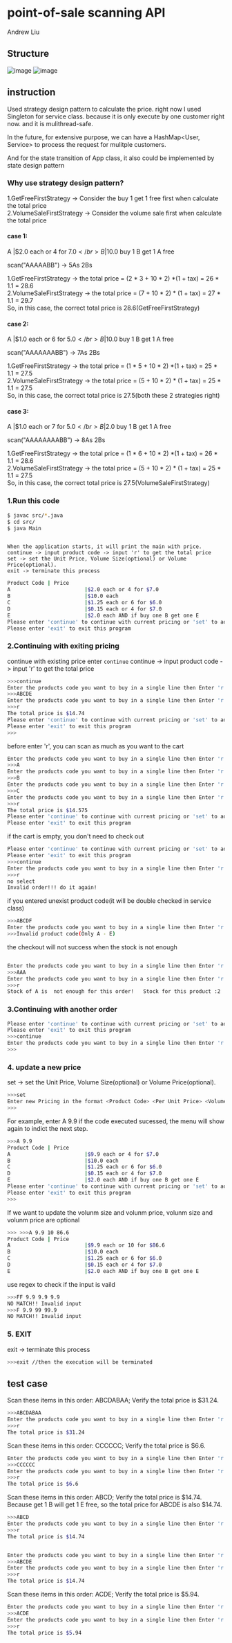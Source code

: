 # point-of-sale scanning API
  Andrew Liu
## Structure
![image](https://github.com/fengliu1227/Point-of-sale-scanning-API/blob/master/point-of-sale-structure.jpg)
![image](https://github.com/fengliu1227/Point-of-sale-scanning-API/blob/master/point-of-sale-structure-2.jpg)

## instruction

Used strategy design pattern to calculate the price.
right now I used Singleton for service class. because it is only execute by one customer right now. and it is mulithread-safe.

In the future, for extensive purpose, we can have a HashMap<User, Service> to process the request for mulitple customers.

And for the state transition of App class, it also could be implemented by state design pattern

### Why use strategy design pattern?
 1.GetFreeFirstStrategy -> Consider the buy 1 get 1 free first when calculate the total price </br>
 2.VolumeSaleFirstStrategy -> Consider the volume sale first when calculate the total price </br>

#### case 1:
A    |$2.0 each or 4 for $7.0</br>
B    |$10.0 buy 1 B get 1 A free</br>

scan("AAAAABB") -> 5As 2Bs</br>

 1.GetFreeFirstStrategy -> the total price = (2 * 3 + 10 * 2) *(1 + tax) = 26 * 1.1 = 28.6</br>
 2.VolumeSaleFirstStrategy -> the total price = (7 + 10 * 2) * (1 + tax) = 27 * 1.1 = 29.7</br>
 So, in this case, the correct total price is 28.6(GetFreeFirstStrategy)</br>

#### case 2:
A    |$1.0 each or 6 for $5.0</br>
B    |$10.0 buy 1 B get 1 A free</br>

scan("AAAAAAABB") -> 7As 2Bs</br>

 1.GetFreeFirstStrategy -> the total price = (1 * 5 + 10 * 2) *(1 + tax) = 25 * 1.1 = 27.5</br>
 2.VolumeSaleFirstStrategy -> the total price = (5 + 10 * 2) * (1 + tax) = 25 * 1.1 = 27.5</br>
 So, in this case, the correct total price is 27.5(both these 2 strategies right)</br>

#### case 3:
A    |$1.0 each or 7 for $5.0</br>
B    |$2.0 buy 1 B get 1 A free</br>

scan("AAAAAAAABB") -> 8As 2Bs</br>

 1.GetFreeFirstStrategy -> the total price = (1 * 6 + 10 * 2) *(1 + tax) = 26 * 1.1 = 28.6</br>
 2.VolumeSaleFirstStrategy -> the total price = (5 + 10 * 2) * (1 + tax) = 25 * 1.1 = 27.5</br>
 So, in this case, the correct total price is 27.5(VolumeSaleFirstStrategy)</br>
### 1.Run this code

```bash
$ javac src/*.java
$ cd src/
$ java Main
```

```

When the application starts, it will print the main with price.
continue -> input product code -> input 'r' to get the total price
set -> set the Unit Price, Volume Size(optional) or Volume Price(optional).
exit -> terminate this process
```

```bash
Product Code | Price
A                        |$2.0 each or 4 for $7.0
B                        |$10.0 each
C                        |$1.25 each or 6 for $6.0
D                        |$0.15 each or 4 for $7.0
E                        |$2.0 each AND if buy one B get one E
Please enter 'continue' to continue with current pricing or 'set' to add new pricing
Please enter 'exit' to exit this program

```

### 2.Continuing with exiting pricing

continue with existing price enter `continue`
continue -> input product code -> input 'r' to get the total price
```bash
>>>continue
Enter the products code you want to buy in a single line then Enter 'r' to get the total price(no space)
>>>ABCDE
Enter the products code you want to buy in a single line then Enter 'r' to get the total price(no space)
>>>r
The total price is $14.74
Please enter 'continue' to continue with current pricing or 'set' to add new pricing
Please enter 'exit' to exit this program
>>>

```

before enter 'r', you can scan as much as you want to the cart
```bash
Enter the products code you want to buy in a single line then Enter 'r' to get the total price(no space)
>>>A
Enter the products code you want to buy in a single line then Enter 'r' to get the total price(no space)
>>>B
Enter the products code you want to buy in a single line then Enter 'r' to get the total price(no space)
>>>C
Enter the products code you want to buy in a single line then Enter 'r' to get the total price(no space)
>>>r
The total price is $14.575
Please enter 'continue' to continue with current pricing or 'set' to add new pricing
Please enter 'exit' to exit this program
```

if the cart is empty, you don't need to check out
```bash
Please enter 'continue' to continue with current pricing or 'set' to add new pricing
Please enter 'exit' to exit this program
>>>continue
Enter the products code you want to buy in a single line then Enter 'r' to get the total price(no space)
>>>r
no select
Invalid order!!! do it again!
```

if you entered unexist product code(it will be double checked in service class)
```bash
>>>ABCDF
Enter the products code you want to buy in a single line then Enter 'r' to get the total price(no space)
>>>Invalid product code(Only A - E)

```

the checkout will not success when the stock is not enough
```bash

Enter the products code you want to buy in a single line then Enter 'r' to get the total price(no space)
>>>AAA
Enter the products code you want to buy in a single line then Enter 'r' to get the total price(no space)
>>>r
Stock of A is  not enough for this order!   Stock for this product :2
```
### 3.Continuing with another order

```bash
Please enter 'continue' to continue with current pricing or 'set' to add new pricing
Please enter 'exit' to exit this program
>>>continue
Enter the products code you want to buy in a single line then Enter 'r' to get the total price(no space)
>>>

```

### 4. update a new price

set -> set the Unit Price, Volume Size(optional) or Volume Price(optional).

```bash
>>>set
Enter new Pricing in the format <Product Code> <Per Unit Price> <Volume Size(optional)> <Volume Price(optional)>, split with one space
>>>

```

For example, enter A 9.9
if the code executed sucessed, the menu will show again to indict the next step.
```bash
>>>A 9.9
Product Code | Price
A                        |$9.9 each or 4 for $7.0
B                        |$10.0 each
C                        |$1.25 each or 6 for $6.0
D                        |$0.15 each or 4 for $7.0
E                        |$2.0 each AND if buy one B get one E
Please enter 'continue' to continue with current pricing or 'set' to add new pricing
Please enter 'exit' to exit this program
>>>

```

If we want to update the volunm size and volunm price, volunm size and volunm price are optional


```bash
>>> >>>A 9.9 10 86.6
Product Code | Price
A                        |$9.9 each or 10 for $86.6
B                        |$10.0 each
C                        |$1.25 each or 6 for $6.0
D                        |$0.15 each or 4 for $7.0
E                        |$2.0 each AND if buy one B get one E

```
use regex to check if the input is vaild

```bash
>>>FF 9.9 9.9 9.9
NO MATCH!! Invalid input
>>>F 9.9 99 99.9
NO MATCH!! Invalid input
```

### 5. EXIT
exit -> terminate this process
```bash
>>>exit //then the execution will be terminated
```

## test case
Scan these items in this order: ABCDABAA; Verify the total price is $31.24.
```bash
>>>ABCDABAA
Enter the products code you want to buy in a single line then Enter 'r' to get the total price(no space)
>>>r
The total price is $31.24
```
Scan these items in this order: CCCCCC; Verify the total price is $6.6.

```bash
Enter the products code you want to buy in a single line then Enter 'r' to get the total price(no space)
>>>CCCCCC
Enter the products code you want to buy in a single line then Enter 'r' to get the total price(no space)
>>>r
The total price is $6.6
```
Scan these items in this order: ABCD; Verify the total price is $14.74.
Because get 1 B will get 1 E free, so the total price for ABCDE is also $14.74.
```bash
>>>ABCD
Enter the products code you want to buy in a single line then Enter 'r' to get the total price(no space)
>>>r
The total price is $14.74


Enter the products code you want to buy in a single line then Enter 'r' to get the total price(no space)
>>>ABCDE
Enter the products code you want to buy in a single line then Enter 'r' to get the total price(no space)
>>>r
The total price is $14.74
```
Scan these items in this order: ACDE; Verify the total price is $5.94. 
```bash
Enter the products code you want to buy in a single line then Enter 'r' to get the total price(no space)
>>>ACDE
Enter the products code you want to buy in a single line then Enter 'r' to get the total price(no space)
>>>r
The total price is $5.94
```

